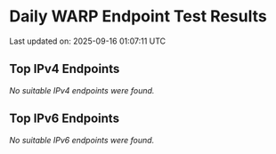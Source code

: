 # Daily WARP Endpoint Test Results

Last updated on: 2025-09-16 01:07:11 UTC

## Top IPv4 Endpoints

*No suitable IPv4 endpoints were found.*


## Top IPv6 Endpoints

*No suitable IPv6 endpoints were found.*

